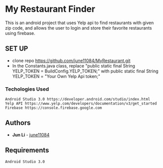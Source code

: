 
# My Restaurant Finder

This is an android project that uses Yelp api to find restaurants with given zip code, and allows the user to login and store their favorite restaurants using firebase.


## SET UP

* clone repo https://github.com/june11084/MyRestaurant.git
* In the Constants.java class, replace "public static final String YELP_TOKEN = BuildConfig.YELP_TOKEN;"
   with public static final String YELP_TOKEN = "Your Own Yelp Api token;"

### Techologies Used
```
Android Studio 3.0 https://developer.android.com/studio/index.html
Yelp API https://www.yelp.com/developers/documentation/v3/get_started
Firebase https://console.firebase.google.com
```

## Authors
* **Jun Li** - [june11084](https://github.com/june11084)


## Requirements
```
Android Studio 3.0
```
